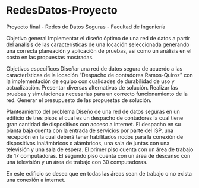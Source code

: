 # RedesDatos-Proyecto
Proyecto final - Redes de Datos Seguras - Facultad de Ingeniería

Objetivo general
Implementar el diseño óptimo de una red de datos a partir del análisis de las características de una locación seleccionada generando una correcta planeación y aplicación de pruebas, así como un análisis en el costo en las propuestas mostradas.

Objetivos específicos
Diseñar una red de datos segura de acuerdo a las características de la locación “Despacho de contadores Ramos-Quiroz” con la implementación de equipo con cualidades de durabilidad de uso y actualización.
Presentar diversas alternativas de solución.
Realizar las pruebas y simulaciones necesarias para un correcto funcionamiento de la red.
Generar el presupuesto de las propuestas de solución.

Planteamiento del problema
Diseño de una red de datos seguras en un edificio de tres pisos el cual es un despacho de contadores la cual tiene gran cantidad de dispositivos con acceso a internet. 
El despacho en su planta baja cuenta con la entrada de servicios por parte del ISP, una recepción en la cual deberá tener habilitados nodos para la conexión de dispositivos inalámbricos o alámbricos, una sala de juntas con una televisión y una sala de espera. 
El primer piso cuenta con un área de trabajo de 17 computadoras.
El segundo piso cuenta con un área de descanso con una televisión y un área de trabajo con 30 computadoras.

En este edificio se desea que en todas las áreas sean de trabajo o no exista una conexión a internet.
